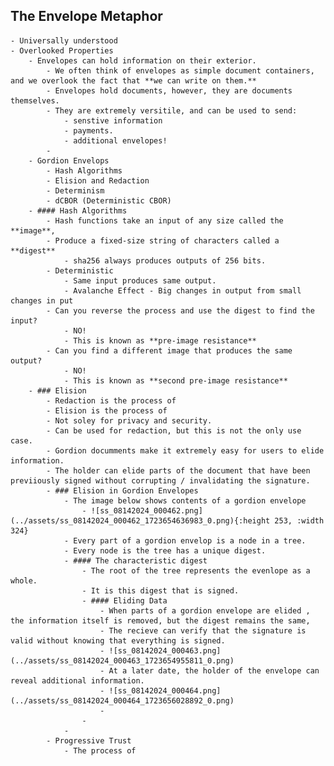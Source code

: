 ## The Envelope Metaphor
	- Universally understood
	- Overlooked Properties
		- Envelopes can hold information on their exterior.
			- We often think of envelopes as simple document containers, and we overlook the fact that **we can write on them.**
			- Envelopes hold documents, however, they are documents themselves.
			- They are extremely versitile, and can be used to send:
				- senstive information
				- payments.
				- additional envelopes!
			-
		- Gordion Envelops
			- Hash Algorithms
			- Elision and Redaction
			- Determinism
			- dCBOR (Deterministic CBOR)
		- #### Hash Algorithms
			- Hash functions take an input of any size called the **image**,
			- Produce a fixed-size string of characters called a **digest**
				- sha256 always produces outputs of 256 bits.
			- Deterministic
				- Same input produces same output.
				- Avalanche Effect - Big changes in output from small changes in put
			- Can you reverse the process and use the digest to find the input?
				- NO!
				- This is known as **pre-image resistance**
			- Can you find a different image that produces the same output?
				- NO!
				- This is known as **second pre-image resistance**
		- ### Elision
			- Redaction is the process of
			- Elision is the process of
			- Not soley for privacy and security.
			- Can be used for redaction, but this is not the only use case.
			- Gordion documments make it extremely easy for users to elide information.
			- The holder can elide parts of the document that have been previiously signed without corrupting / invalidating the signature.
			- ### Elision in Gordion Envelopes
				- The image below shows contents of a gordion envelope
					- ![ss_08142024_000462.png](../assets/ss_08142024_000462_1723654636983_0.png){:height 253, :width 324}
				- Every part of a gordion envelop is a node in a tree.
				- Every node is the tree has a unique digest.
				- #### The characteristic digest
					- The root of the tree represents the evenlope as a whole.
					- It is this digest that is signed.
					- #### Eliding Data
						- When parts of a gordion envelope are elided , the information itself is removed, but the digest remains the same,
						- The recieve can verify that the signature is valid without knowing that everything is signed.
						- ![ss_08142024_000463.png](../assets/ss_08142024_000463_1723654955811_0.png)
						- At a later date, the holder of the envelope can reveal additional information.
						- ![ss_08142024_000464.png](../assets/ss_08142024_000464_1723656028892_0.png)
						-
					-
				-
			- Progressive Trust
				- The process of